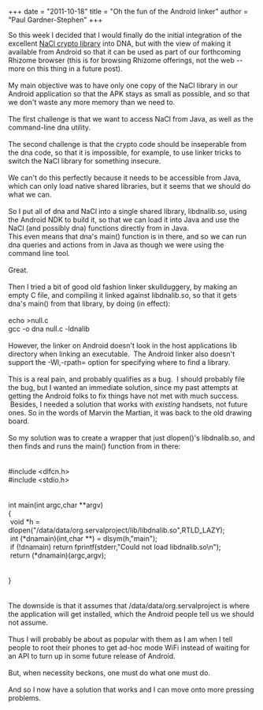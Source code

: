 +++
date = "2011-10-18"
title = "Oh the fun of the Android linker"
author = "Paul Gardner-Stephen"
+++

<div class="post-body entry-content" id="post-body-1248808150872414981" itemprop="description articleBody">
So this week I decided that I would finally do the initial integration of the excellent <a href="http://nacl.cr.yp.to/">NaCl crypto library</a> into DNA, but with the view of making it available from Android so that it can be used as part of our forthcoming Rhizome browser (this is for browsing Rhizome offerings, not the web -- more on this thing in a future post).<br/>
<br/>
My main objective was to have only one copy of the NaCl library in our Android application so that the APK stays as small as possible, and so that we don't waste any more memory than we need to.<br/>
<br/>
The first challenge is that we want to access NaCl from Java, as well as the command-line dna utility.<br/>
<br/>
The second challenge is that the crypto code should be inseperable from the dna code, so that it is impossible, for example, to use linker tricks to switch the NaCl library for something insecure. <br/>
<br/>
We can't do this perfectly because it needs to be accessible from Java, which can only load native shared libraries, but it seems that we should do what we can.<br/>
<br/>
So I put all of dna and NaCl into a single shared library, libdnalib.so, using the Android NDK to build it, so that we can load it into Java and use the NaCl (and possibly dna) functions directly from in Java. <br/>
This even means that dna's main() function is in there, and so we can run dna queries and actions from in Java as though we were using the command line tool.<br/>
<br/>
Great.<br/>
<br/>
Then I tried a bit of good old fashion linker skullduggery, by making an empty C file, and compiling it linked against libdnalib.so, so that it gets dna's main() from that library, by doing (in effect):<br/>
<br/>
<span class="Apple-style-span">echo &gt;null.c</span><br/>
<span class="Apple-style-span">gcc -o dna null.c -ldnalib</span><br/>
<br/>
However, the linker on Android doesn't look in the host applications lib directory when linking an executable.  The Android linker also doesn't support the <span class="Apple-style-span">-Wl,-rpath=</span> option for specifying where to find a library.<br/>
<br/>
This is a real pain, and probably qualifies as a bug.  I should probably file the bug, but I wanted an immediate solution, since my past attempts at getting the Android folks to fix things have not met with much success.  Besides, I needed a solution that works with <i>existing</i> handsets, not future ones. So in the words of Marvin the Martian, it was back to the old drawing board.<br/>
<br/>
So my solution was to create a wrapper that just dlopen()'s libdnalib.so, and then finds and runs the main() function from in there:<br/>
<br/>
<br/>
<span class="Apple-style-span">#include &lt;dlfcn.h&gt;</span><br/>
<span class="Apple-style-span">#include &lt;stdio.h&gt;</span><br/>
<span class="Apple-style-span"><br/>
</span><br/>
<span class="Apple-style-span">int main(int argc,char **argv)</span><br/>
<span class="Apple-style-span">{</span><br/>
<span class="Apple-style-span"> void *h = dlopen("/data/data/org.servalproject/lib/libdnalib.so",RTLD_LAZY);</span><br/>
<span class="Apple-style-span"> int (*dnamain)(int,char **) = dlsym(h,"main");</span><br/>
<span class="Apple-style-span"> if (!dnamain) return fprintf(stderr,"Could not load libdnalib.so\n");</span><br/>
<span class="Apple-style-span"> return (*dnamain)(argc,argv);</span><br/>
<span class="Apple-style-span"><br/>
</span><br/>
<span class="Apple-style-span">}</span><br/>
<div><br/>
</div><br/>
The downside is that it assumes that /data/data/org.servalproject is where the application will get installed, which the Android people tell us we should not assume. <br/>
<br/>
Thus I will probably be about as popular with them as I am when I tell people to root their phones to get ad-hoc mode WiFi instead of waiting for an API to turn up in some future release of Android.<br/>
<br/>
But, when necessity beckons, one must do what one must do.<br/>
<br/>
And so I now have a solution that works and I can move onto more pressing problems.
<div></div>
</div>